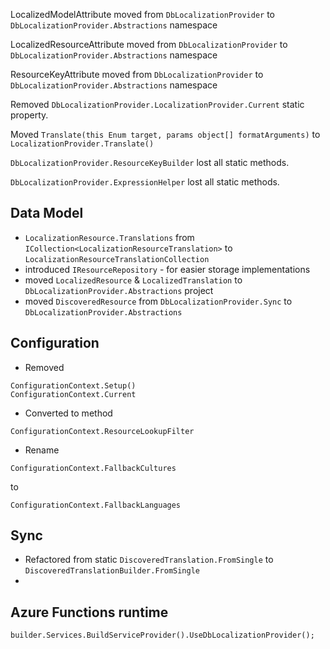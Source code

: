 
LocalizedModelAttribute moved from `DbLocalizationProvider` to `DbLocalizationProvider.Abstractions` namespace

LocalizedResourceAttribute moved from `DbLocalizationProvider` to `DbLocalizationProvider.Abstractions` namespace

ResourceKeyAttribute moved from `DbLocalizationProvider` to `DbLocalizationProvider.Abstractions` namespace

Removed `DbLocalizationProvider.LocalizationProvider.Current` static property.

Moved `Translate(this Enum target, params object[] formatArguments)` to `LocalizationProvider.Translate()`

`DbLocalizationProvider.ResourceKeyBuilder` lost all static methods.

`DbLocalizationProvider.ExpressionHelper` lost all static methods.


## Data Model

* `LocalizationResource.Translations` from `ICollection<LocalizationResourceTranslation>` to `LocalizationResourceTranslationCollection`
* introduced `IResourceRepository` - for easier storage implementations
* moved `LocalizedResource` & `LocalizedTranslation` to `DbLocalizationProvider.Abstractions` project
* moved `DiscoveredResource` from `DbLocalizationProvider.Sync` to `DbLocalizationProvider.Abstractions`


## Configuration

* Removed

```
ConfigurationContext.Setup()
ConfigurationContext.Current
```


* Converted to method

```
ConfigurationContext.ResourceLookupFilter
```


* Rename

```
ConfigurationContext.FallbackCultures
```

to

```
ConfigurationContext.FallbackLanguages
```

## Sync

* Refactored from static `DiscoveredTranslation.FromSingle` to `DiscoveredTranslationBuilder.FromSingle`
* 

## Azure Functions runtime

```
builder.Services.BuildServiceProvider().UseDbLocalizationProvider();
```
